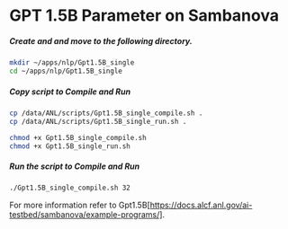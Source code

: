 # GPT 1.5B Parameter on Sambanova

##### Create and and move to the following directory.

```bash
mkdir ~/apps/nlp/Gpt1.5B_single
cd ~/apps/nlp/Gpt1.5B_single
```

##### Copy script to Compile and Run

```bash
cp /data/ANL/scripts/Gpt1.5B_single_compile.sh .
cp /data/ANL/scripts/Gpt1.5B_single_run.sh .

chmod +x Gpt1.5B_single_compile.sh
chmod +x Gpt1.5B_single_run.sh
```

##### Run the script to Compile and Run

```bash
./Gpt1.5B_single_compile.sh 32
```
For more information refer to Gpt1.5B[https://docs.alcf.anl.gov/ai-testbed/sambanova/example-programs/]. 
